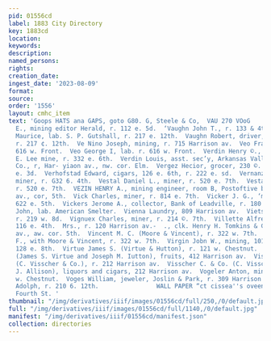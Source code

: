 ```yaml
---
pid: 01556cd
label: 1883 City Directory
key: 1883cd
location: 
keywords: 
description: 
named_persons: 
rights: 
creation_date: 
ingest_date: '2023-08-09'
format: 
source: 
order: '1556'
layout: cmhc_item
text: 'Goops HATS ana GAPS, goto G80. G, Steele & Co,  VAU 270 VOoG     Vaughn Frank
  E., mining editor Herald, r. 112 e. 5d.  ‘Vaughn John T., r. 133 & 4th.  Vaughn
  Maurice, lab. S. P. Gutshall, r. 217 e. 12th.  Vaughn Robert, driver, J. E. Londoner,
  r. 217 ¢. 12th.  Ve Nino Joseph, mining, r. 715 Harrison av.  Veo Frank, lab. r.
  616 w. Front.  Veo George I, lab. r. 616 w. Front.  Verdin Henry ©., engineer, R.
  E. Lee mine, r. 332 e. 6th.  Verdin Louis, asst. sec’y, Arkansas Valley Smelting
  Co., r, Har- yiaon av., nw. cor. Elm.  Vergez Hecior, grocer, 230 ©. 3d, r. 228
  e. 3d.  Verhofstad Edward, cigars, 126 e. 6th, r. 222 e. sd.  Vernanzdall Walter,
  miner, r. G32 6. 4th.  Vestal Daniel L., miner, r. 520 e. 7th.  Vestal Henry, miner,
  r. 520 e. 7th.  VEZIN HENRY A., mining engineer, room B, Postoftive bldg., Harrison
  av., cor, 5th.  Vick Charles, miner, r. 814 e. 7th.  Vicker J. G., ‘miner, bds.
  622 e. 5th.  Vickers Jerome A., collector, Bank of Leadville, r. 180 ¢. 7th,  Vieger
  John, lab. American Smelter.  Vienna Laundry, 809 Harrison av.  Viets Minnie Mrs.,
  r. 219 w. 8d.  Vignuex Charles, miner, r. 214 ©. 7th.  Villette Alfred, lockemith,
  116 e. 4th.  Mrs., r. 120 Harrison av.-  ., clk. Henry H. Tomkins & Co., r. Harvison
  av., aw. cor. 5th.  Vincent M. C. (Moore & Vincent), r. 322 w. 7th.  Vincent William
  F., with Moore & Vincent, r. 322 w. 7th.  Virgin Jobn W., mining, 101 e. 3d, r.
  128 e. 8th.  Virtue James S. (Virtue & Hutton), r. 121 w. Chestnut.  Virtue & Hutton
  (James S. Virtue and Joseph M. Iutton), fruits, 412 Harrison av.  Visscher Cornelius
  (C. Visscher & Co.), r. 212 Harrison av.  Visscher C. & Co. (C. Visscher and R.
  J. Allison), liquors and cigars, 212 Harrison av.  Vogeler Anton, miner, bds, 148
  w. Chestnut.  Voges William, jeweler, Joslin & Park, r. 309 Harrison av.  Vogie
  Adolph, r. 210 6. 12th.                WALL PAPER “ct cissea''s oveen''s, 19 tact
  Fourth St. '
thumbnail: "/img/derivatives/iiif/images/01556cd/full/250,/0/default.jpg"
full: "/img/derivatives/iiif/images/01556cd/full/1140,/0/default.jpg"
manifest: "/img/derivatives/iiif/01556cd/manifest.json"
collection: directories
---
```

